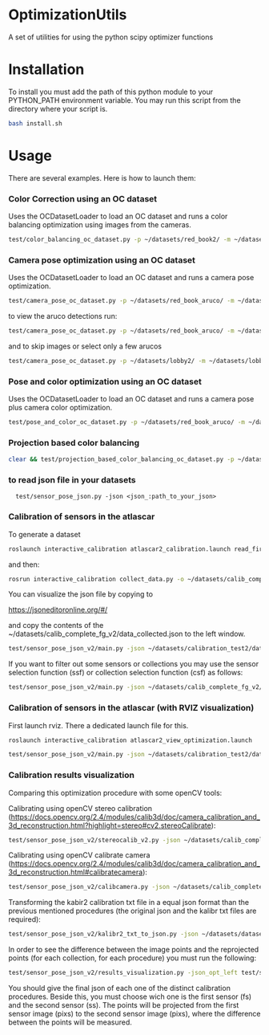 # OptimizationUtils
A set of utilities for using the python scipy optimizer functions

# Installation

To install you must add the path of this python module to your PYTHON_PATH environment variable. You may run this script from the directory where your script is.

```bash
bash install.sh
```

# Usage

There are several examples. Here is how to launch them:

### Color Correction using an OC dataset

Uses the OCDatasetLoader to load an OC dataset and runs a color balancing optimization using images from the cameras.

```bash
test/color_balancing_oc_dataset.py -p ~/datasets/red_book2/ -m ~/datasets/red_book2/1528188687058_simplified_decimated.obj -i ~/datasets/red_book2/calibrations/camera.yaml -si 5
```

### Camera pose optimization using an OC dataset

Uses the OCDatasetLoader to load an OC dataset and runs a camera pose optimization.

```bash
test/camera_pose_oc_dataset.py -p ~/datasets/red_book_aruco/ -m ~/datasets/red_book_aruco/1528885039597.obj -i ~/datasets/red_book_aruco/calibrations/camera.yaml -ms 0.082 -si 15
```

to view the aruco detections run:

```bash
test/camera_pose_oc_dataset.py -p ~/datasets/red_book_aruco/ -m ~/datasets/red_book_aruco/1528885039597.obj -i ~/datasets/red_book_aruco/calibrations/camera.yaml -ms 0.082 -vad -va3d -si 15
```

and to skip images or select only a few arucos

```bash
test/camera_pose_oc_dataset.py -p ~/datasets/lobby2/ -m ~/datasets/lobby2/1553614275334.obj -i ~/datasets/lobby2/calibrations/camera.yaml -ms 0.082 -si 1 -vo -csf 'lambda name: int(name)<20' -mnai 1 -asf 'lambda id: int(id) > 560'
```

### Pose and color optimization using an OC dataset

Uses the OCDatasetLoader to load an OC dataset and runs a camera pose plus camera color optimization.

```bash
test/pose_and_color_oc_dataset.py -p ~/datasets/red_book_aruco/ -m ~/datasets/red_book_aruco/1528885039597.obj -i ~/datasets/red_book_aruco/calibrations/camera.yaml -ms 0.082 -si 15
```

### Projection based color balancing

```bash
clear && test/projection_based_color_balancing_oc_dataset.py -p ~/datasets/red_book_aruco/ -m ~/datasets/red_book_aruco/1528885039597.obj -i ~/datasets/red_book_aruco/calibrations/camera.yaml -ms 0.082 -si 25 -sv 50 -z 0.1 -vo
```
 
### to read json file in your datasets 
```
  test/sensor_pose_json.py -json <json_:path_to_your_json>
```

### Calibration of sensors in the atlascar

To generate a dataset

```bash
roslaunch interactive_calibration atlascar2_calibration.launch read_first_guess:=true
```

and then:

```bash
rosrun interactive_calibration collect_data.py -o ~/datasets/calib_complete_fg_v2 -s .5 -c ~/catkin_ws/src/AtlasCarCalibration/interactive_calibration/calibrations/atlascar2/atlascar2_calibration.json
```

You can visualize the json file by copying to 

https://jsoneditoronline.org/#/

and copy the contents of the ~/datasets/calib_complete_fg_v2/data_collected.json to the left window.


```bash
test/sensor_pose_json_v2/main.py -json ~/datasets/calibration_test2/data_collected.json -vo
```

If you want to filter out some sensors or collections you may use the sensor selection function (ssf) or collection selection function (csf) as follows:

```bash
test/sensor_pose_json_v2/main.py -json ~/datasets/calib_complete_fg_v2/data_collected.json -ssf "lambda name: name in ['top_left_camera', 'top_right_camera']"
```


### Calibration of sensors in the atlascar (with RVIZ visualization)


First launch rviz. There a dedicated launch file for this.

```bash
roslaunch interactive_calibration atlascar2_view_optimization.launch 
```

```bash
test/sensor_pose_json_v2/main.py -json ~/datasets/calibration_test2/data_collected.json -vo -si
```


### Calibration results visualization

Comparing this optimization procedure with some openCV tools:

Calibrating using openCV stereo calibration (https://docs.opencv.org/2.4/modules/calib3d/doc/camera_calibration_and_3d_reconstruction.html?highlight=stereo#cv2.stereoCalibrate):
```bash
test/sensor_pose_json_v2/stereocalib_v2.py -json ~/datasets/calib_complete_fg_v2/data_collected.json -cradius .5 -csize 0.101 -cnumx 9 -cnumy 6 -fs top_left_camera -ss top_right_camera

```
Calibrating using openCV calibrate camera (https://docs.opencv.org/2.4/modules/calib3d/doc/camera_calibration_and_3d_reconstruction.html#calibratecamera):
```bash
test/sensor_pose_json_v2/calibcamera.py -json ~/datasets/calib_complete_fg_v2/data_collected.json -cradius .5 -csize 0.101 -cnumx 9 -cnumy 6 -fs top_left_camera -ss top_right_camera 
```

Transforming the kabir2 calibration txt file in a equal json format than the previous mentioned procedures (the original json and the kalibr txt files are required):
```bash
test/sensor_pose_json_v2/kalibr2_txt_to_json.py -json ~/datasets/dataset_23_dez_2019/original.json -kalibr ~/datasets/dataset_23_dez_2019/results-cam-for_kalibr2.txt -cnumx 9 -cnumy 6 -csize 0.101 
```


In order to see the difference between the image points and the reprojected points (for each collection, for each procedure) you must run the following:

```bash
test/sensor_pose_json_v2/results_visualization.py -json_opt_left test/sensor_pose_json_v2/results/dataset_sensors_results_top_left_camera.json -json_opt_right test/sensor_pose_json_v2/results/dataset_sensors_results_top_right_camera.json -json_stereo test/sensor_pose_json_v2/results/opencv_stereocalib.json -json_calibcam test/sensor_pose_json_v2/results/opencv_calibcamera.json -json_kalibr test/sensor_pose_json_v2/results/kalibr2_calib.json -fs top_left_camera -ss top_right_camera

```
You should give the final json of each one of the distinct calibration procedures. 
Beside this, you must choose wich one is the first sensor (fs) and the second sensor (ss). 
The points will be projected from the first sensor image (pixs) to the second sensor image (pixs), where the difference between the points will be measured.
